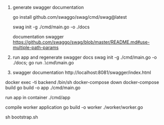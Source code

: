 1. generate swagger documentation

   go install github.com/swaggo/swag/cmd/swag@latest

   swag init -g ./cmd/main.go -o ./docs

   documentation swagger
   https://github.com/swaggo/swag/blob/master/README.md#use-multiple-path-params

2. run app and regenerate swagger docs
   swag init -g ./cmd/main.go -o ./docs; go run .\cmd\main.go

3. swagger documentation
   http://localhost:8081/swagger/index.html

docker exec -ti backend /bin/sh
docker-compose down
docker-compose build
go build -o app ./cmd/main.go

run app in container
./cmd/app

compile worker application
go build -o worker ./worker/worker.go

sh bootstrap.sh